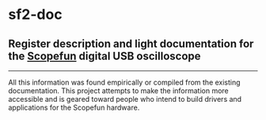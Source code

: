 # sf2-doc

## Register description and light documentation for the [Scopefun](https://www.scopefun.com/) digital USB oscilloscope
***

All this information was found empirically or compiled from the existing documentation. This project attempts to make the information more accessible and is geared toward people who intend to build drivers and applications for the Scopefun hardware.
